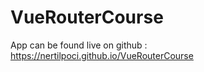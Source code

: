 # VueRouterCourse

App can be found live on github : <a href="#">https://nertilpoci.github.io/VueRouterCourse</a>
